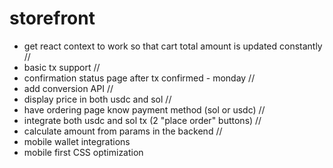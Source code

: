 # storefront

- get react context to work so that cart total amount is updated constantly //
- basic tx support //
- confirmation status page after tx confirmed - monday // 
- add conversion API //
- display price in both usdc and sol //
- have ordering page know payment method (sol or usdc) //
- integrate both usdc and sol tx (2 "place order" buttons) //
- calculate amount from params in the backend //
- mobile wallet integrations 
- mobile first CSS optimization




